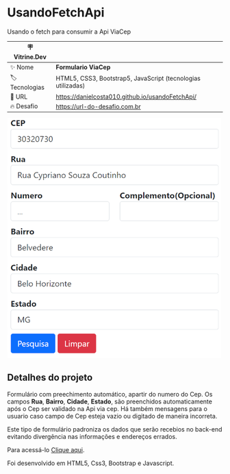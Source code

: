 # UsandoFetchApi
 Usando o fetch  para consumir  a Api ViaCep
 

| :placard: Vitrine.Dev |     |
| -------------  | --- |
| :sparkles: Nome        | **Formulario ViaCep**
| :label: Tecnologias | HTML5, CSS3, Bootstrap5, JavaScript (tecnologias utilizadas)
| :rocket: URL         | https://danielcosta010.github.io/usandoFetchApi/
| :fire: Desafio     | https://url-do-desafio.com.br

<!-- Inserir imagem com a #vitrinedev ao final do link -->
<img src="https://github.com/danielcosta010/usandoFetchApi/blob/main/img/capaFormularioCep.png?raw=true#vitrinedev" alt="Capa Formulario">

## Detalhes do projeto

Formulário com preechimento automático, apartir do numero do Cep. Os campos <strong>Rua</strong>, <strong>Bairro</strong>, <strong>Cidade</strong>, <strong>Estado</strong>, são preenchidos automaticamente após o Cep ser validado na Api via cep. Há também mensagens para o usuario caso campo de Cep esteja vazio ou digitado de maneira incorreta.

Este tipo de formulário padroniza os dados que serão recebios no back-end evitando divergência nas informações e endereços errados.

Para acessá-lo [Clique aqui](https://danielcosta010.github.io/usandoFetchApi/).

Foi desenvolvido em HTML5, Css3, Bootstrap e Javascript.



